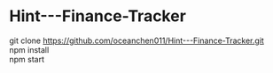 # Hint---Finance-Tracker

git clone https://github.com/oceanchen011/Hint---Finance-Tracker.git \
npm install \
npm start
